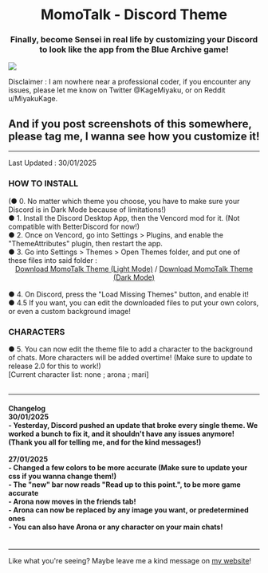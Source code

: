 <h1 align="center">MomoTalk - Discord Theme</span></h1>
<h3 align="center">Finally, become Sensei in real life by customizing your Discord to look like the app from the Blue Archive game!</h3>

<img align="center" src="https://miyakukage.github.io/discord-momotalk/misc/light.png">

<p>Disclaimer : I am nowhere near a professional coder, if you encounter any issues, please let me know on Twitter @KageMiyaku, or on Reddit u/MiyakuKage.</p>
<h2>And if you post screenshots of this somewhere, please tag me, I wanna see how you customize it!</h2>
<hr>
Last Updated : 30/01/2025<br>
<h3> HOW TO INSTALL </h3>
(● 0. No matter which theme you choose, you have to make sure your Discord is in Dark Mode because of limitations!)<br>
● 1. Install the Discord Desktop App, then the Vencord mod for it. (Not compatible with BetterDiscord for now!)<br>
● 2. Once on Vencord, go into Settings > Plugins, and enable the "ThemeAttributes" plugin, then restart the app.<br>
● 3. Go into Settings > Themes > Open Themes folder, and put one of these files into said folder :<br>
      <center>
        <a href="https://github.com/MiyakuKage/discord-momotalk/releases/download/V2.0/Momotalk.theme.css">Download MomoTalk Theme (Light Mode)</a> / 
        <a href="https://github.com/MiyakuKage/discord-momotalk/releases/download/V2.0/Momotalk-DarkMode.theme.css">Download MomoTalk Theme (Dark Mode)</a>
    </center><br>
● 4. On Discord, press the "Load Missing Themes" button, and enable it!<br>
● 4.5 If you want, you can edit the downloaded files to put your own colors, or even a custom background image!<br>
<h3> CHARACTERS<br> </h3>
● 5. You can now edit the theme file to add a character to the background of chats. More characters will be added overtime! (Make sure to update to release 2.0 for this to work!)<br>
[Current character list: none ; arona ; mari]
<br><br>
<hr>
<h4>Changelog
      	 <br> 30/01/2025<br>
	 - Yesterday, Discord pushed an update that broke every single theme. We worked a bunch to fix it, and it shouldn't have any issues anymore! (Thank you all for telling me, and for the kind messages!)
	 <br>
	 <br> 27/01/2025<br>
	 - Changed a few colors to be more accurate (Make sure to update your css if you wanna change them!)<br>
	 - The "new" bar now reads "Read up to this point.", to be more game accurate<br>
       - Arona now moves in the friends tab!<br>
       - Arona can now be replaced by any image you want, or predetermined ones<br>
       - You can also have Arona or any character on your main chats! <br>
	 <br></h4>
<hr>
Like what you're seeing? Maybe leave me a kind message on <a href="https://mimiya.nekoweb.org/">my website</a>!
